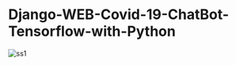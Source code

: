 # Django-WEB-Covid-19-ChatBot-Tensorflow-with-Python

![ss1](https://user-images.githubusercontent.com/71210936/160851105-e0cb6c94-c9df-45e3-a57d-a9ae3b64fb42.JPG)
